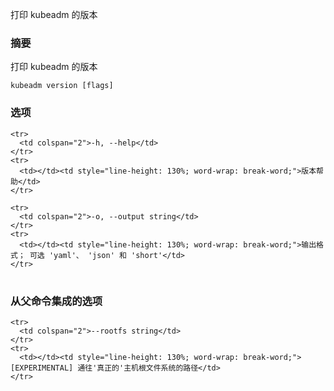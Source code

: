 <!--
Print the version of kubeadm

### Synopsis


Print the version of kubeadm
-->

打印 kubeadm 的版本

### 摘要


打印 kubeadm 的版本
```
kubeadm version [flags]
```

<!--
### Options

<table style="width: 100%; table-layout: fixed;">
  <colgroup>
    <col span="1" style="width: 10px;" />
    <col span="1" />
  </colgroup>
  <tbody>

    <tr>
      <td colspan="2">-h, --help</td>
    </tr>
    <tr>
      <td></td><td style="line-height: 130%; word-wrap: break-word;">help for version</td>
    </tr>

    <tr>
      <td colspan="2">-o, --output string</td>
    </tr>
    <tr>
      <td></td><td style="line-height: 130%; word-wrap: break-word;">Output format; available options are 'yaml', 'json' and 'short'</td>
    </tr>

  </tbody>
</table>
-->

### 选项

<table style="width: 100%; table-layout: fixed;">
  <colgroup>
    <col span="1" style="width: 10px;" />
    <col span="1" />
  </colgroup>
  <tbody>

    <tr>
      <td colspan="2">-h, --help</td>
    </tr>
    <tr>
      <td></td><td style="line-height: 130%; word-wrap: break-word;">版本帮助</td>
    </tr>

    <tr>
      <td colspan="2">-o, --output string</td>
    </tr>
    <tr>
      <td></td><td style="line-height: 130%; word-wrap: break-word;">输出格式； 可选 'yaml'、 'json' 和 'short'</td>
    </tr>

  </tbody>
</table>


<!--
### Options inherited from parent commands

<table style="width: 100%; table-layout: fixed;">
  <colgroup>
    <col span="1" style="width: 10px;" />
    <col span="1" />
  </colgroup>
  <tbody>

    <tr>
      <td colspan="2">--rootfs string</td>
    </tr>
    <tr>
      <td></td><td style="line-height: 130%; word-wrap: break-word;">[EXPERIMENTAL] The path to the 'real' host root filesystem.</td>
    </tr>

  </tbody>
</table>
-->

### 从父命令集成的选项

<table style="width: 100%; table-layout: fixed;">
  <colgroup>
    <col span="1" style="width: 10px;" />
    <col span="1" />
  </colgroup>
  <tbody>

    <tr>
      <td colspan="2">--rootfs string</td>
    </tr>
    <tr>
      <td></td><td style="line-height: 130%; word-wrap: break-word;">[EXPERIMENTAL] 通往'真正的'主机根文件系统的路径</td>
    </tr>

  </tbody>
</table>

